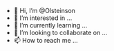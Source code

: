 - 👋 Hi, I’m @Olsteinson
- 👀 I’m interested in ...
- 🌱 I’m currently learning ...
- 💞️ I’m looking to collaborate on ...
- 📫 How to reach me ...

<!---
Olsteinson/Olsteinson is a ✨ special ✨ repository because its `README.md` (this file) appears on your GitHub profile.
You can click the Preview link to take a look at your changes.
--->

